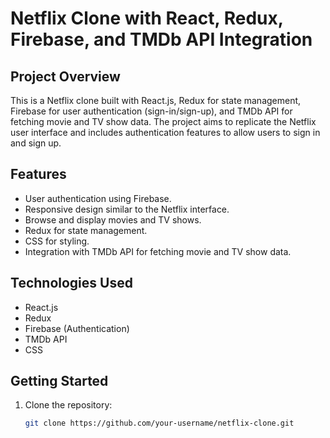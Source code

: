 # Netflix Clone with React, Redux, Firebase, and TMDb API Integration

## Project Overview

This is a Netflix clone built with React.js, Redux for state management, Firebase for user authentication (sign-in/sign-up), and TMDb API for fetching movie and TV show data. The project aims to replicate the Netflix user interface and includes authentication features to allow users to sign in and sign up.

## Features

- User authentication using Firebase.
- Responsive design similar to the Netflix interface.
- Browse and display movies and TV shows.
- Redux for state management.
- CSS for styling.
- Integration with TMDb API for fetching movie and TV show data.

## Technologies Used

- React.js
- Redux
- Firebase (Authentication)
- TMDb API
- CSS

## Getting Started

1. Clone the repository:

   ```bash
   git clone https://github.com/your-username/netflix-clone.git
